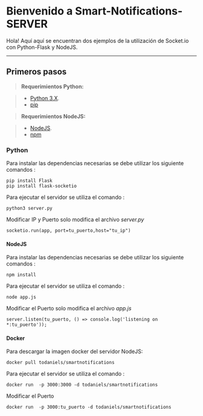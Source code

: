 Bienvenido a Smart-Notifications-SERVER
===================


Hola! Aquí aquí se encuentran dos ejemplos de la utilización de Socket.io con Python-Flask y NodeJS.


----------


Primeros pasos
-------------


> **Requerimientos Python:**

> - [Python 3.X](https://facebook.github.io/react-native/).
> - [pip](https://facebook.github.io/react-native/)

> **Requerimientos NodeJS:**

> - [NodeJS](https://facebook.github.io/react-native/).
> - [npm](https://facebook.github.io/react-native/)





### Python 

Para instalar las dependencias necesarias se debe utilizar los siguiente comandos :

    pip install Flask
    pip install flask-socketio


Para ejecutar el servidor se utiliza el comando :

    python3 server.py

Modificar IP y Puerto solo modifica el archivo *server.py*

    socketio.run(app, port=tu_puerto,host="tu_ip")




#### NodeJS 

Para instalar las dependencias necesarias se debe utilizar los siguiente comandos :

    npm install


Para ejecutar el servidor se utiliza el comando :

    node app.js

Modificar el Puerto solo modifica el archivo *app.js*

    server.listen(tu_puerto, () => console.log('listening on *:tu_puerto'));




#### Docker 

Para descargar la imagen docker del servidor NodeJS:

    docker pull todaniels/smartnotifications


Para ejecutar el servidor se utiliza el comando :

    docker run  -p 3000:3000 -d todaniels/smartnotifications 


Modificar el Puerto 

    docker run  -p 3000:tu_puerto -d todaniels/smartnotifications 

 
